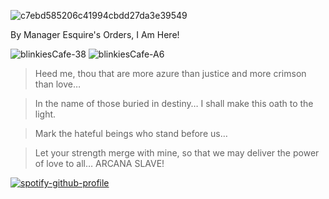 ![c7ebd585206c41994cbdd27da3e39549](https://github.com/user-attachments/assets/1560fe40-a774-47c0-8ed9-5789a5671af8)

<!-- message1 -->

By Manager Esquire's Orders, I Am Here!

![blinkiesCafe-38](https://github.com/user-attachments/assets/a1a2b397-cfe0-4dcf-a6f9-eedb5d519b86)
![blinkiesCafe-A6](https://github.com/user-attachments/assets/229faabe-7ad2-4c86-b44f-d5934fc0bc4e)

<!-- message2 -->

> Heed me, thou that are more azure than justice and more crimson than love…

> In the name of those buried in destiny… I shall make this oath to the light.

> Mark the hateful beings who stand before us…

> Let your strength merge with mine, so that we may deliver the power of love to all…
ARCANA SLAVE!
> 
<!-- spotify -->

[![spotify-github-profile](https://spotify-github-profile.kittinanx.com/api/view?uid=31eoartwwvi7637xugf2xowzc2d4&cover_image=true&theme=natemoo-re&show_offline=false&background_color=cdcfb2&interchange=false&bar_color=8f1148&bar_color_cover=false)](https://spotify-github-profile.kittinanx.com/api/view?uid=31eoartwwvi7637xugf2xowzc2d4&redirect=true)
